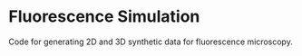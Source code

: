 # Fluorescence Simulation
Code for generating 2D and 3D synthetic data for fluorescence microscopy.

